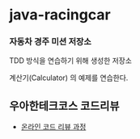 # java-racingcar

### 자동차 경주 미션 저장소

TDD 방식을 연습하기 위해 생성한 저장소

계산기(Calculator) 의 예제를 연습한다.

## 우아한테크코스 코드리뷰

- [온라인 코드 리뷰 과정](https://github.com/woowacourse/woowacourse-docs/blob/master/maincourse/README.md)
